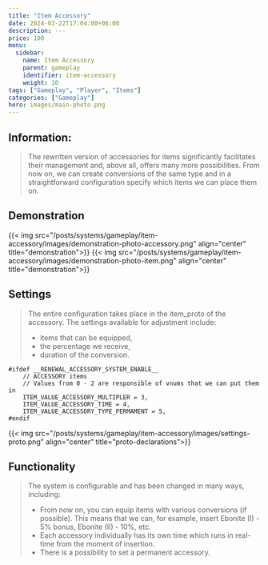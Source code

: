 ```yaml
---
title: "Item Accessory"
date: 2024-03-22T17:04:00+06:00
description: ---
price: 100
menu:
  sidebar:
    name: Item Accessory
    parent: gameplay
    identifier: item-accessory
    weight: 10
tags: ["Gameplay", "Player", "Items"]
categories: ["Gameplay"]
hero: images/main-photo.png
---
```



## Information:
> The rewritten version of accessories for items significantly facilitates their management and, above all, offers many more possibilities. From now on, we can create conversions of the same type and in a straightforward configuration specify which items we can place them on.

## Demonstration
{{< img src="/posts/systems/gameplay/item-accessory/images/demonstration-photo-accessory.png" align="center" title="demonstration">}}
{{< img src="/posts/systems/gameplay/item-accessory/images/demonstration-photo-item.png" align="center" title="demonstration">}}

## Settings
> The entire configuration takes place in the item_proto of the accessory. The settings available for adjustment include:
>- items that can be equipped,
>- the percentage we receive,
>- duration of the conversion.

```
#ifdef __RENEWAL_ACCESSORY_SYSTEM_ENABLE__
	// ACCESSORY items
	// Values from 0 - 2 are responsible of vnums that we can put them in
	ITEM_VALUE_ACCESSORY_MULTIPLER = 3,
	ITEM_VALUE_ACCESSORY_TIME = 4,
	ITEM_VALUE_ACCESSORY_TYPE_PERMAMENT = 5,
#endif
```

{{< img src="/posts/systems/gameplay/item-accessory/images/settings-proto.png" align="center" title="proto-declarations">}}

## Functionality
> The system is configurable and has been changed in many ways, including:
>- From now on, you can equip items with various conversions (if possible). This means that we can, for example, insert Ebonite (I) - 5% bonus, Ebonite (II) - 10%, etc.
>- Each accessory individually has its own time which runs in real-time from the moment of insertion.
>- There is a possibility to set a permanent accessory.
